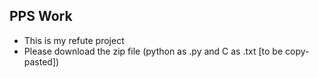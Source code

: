 
## PPS Work

 - This is my refute project 
 - Please download the zip file (python as .py and C as .txt [to be copy-pasted])
 
